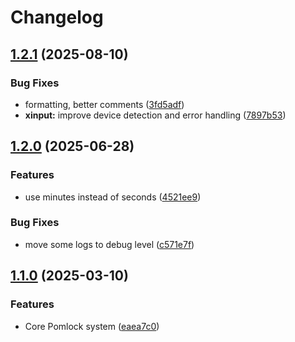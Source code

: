 # Changelog

## [1.2.1](https://github.com/luiisca/pomlock/compare/v1.2.0...v1.2.1) (2025-08-10)


### Bug Fixes

* formatting, better comments ([3fd5adf](https://github.com/luiisca/pomlock/commit/3fd5adf0d80e40296b72307c1709266aa8bb74fd))
* **xinput:** improve device detection and error handling ([7897b53](https://github.com/luiisca/pomlock/commit/7897b537a1ed554b5b877010fca529d34eaf42ad))

## [1.2.0](https://github.com/luiisca/pomlock/compare/v1.1.0...v1.2.0) (2025-06-28)


### Features

* use minutes instead of seconds ([4521ee9](https://github.com/luiisca/pomlock/commit/4521ee9c1f8339901f6557968279669244169594))


### Bug Fixes

* move some logs to debug level ([c571e7f](https://github.com/luiisca/pomlock/commit/c571e7f0d06db458a818432880bc9890d96e84f7))

## [1.1.0](https://github.com/luiisca/pomlock/compare/v1.0.0...v1.1.0) (2025-03-10)


### Features

* Core Pomlock system ([eaea7c0](https://github.com/luiisca/pomlock/commit/eaea7c0190597959772c1201ca546566c1ce789a))
